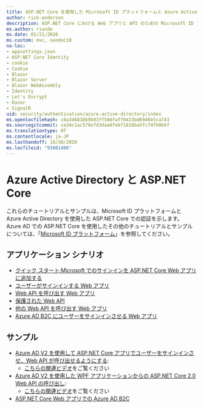 ```yaml
---
title: ASP.NET Core を使用した Microsoft ID プラットフォームと Azure Active Directory
author: rick-anderson
description: ASP.NET Core における Web アプリと API のための Microsoft ID プラットフォームと Azure Active Directory での認証に関連するトピックを紹介します。
ms.author: riande
ms.date: 01/21/2020
ms.custom: mvc, seodec18
no-loc:
- appsettings.json
- ASP.NET Core Identity
- cookie
- Cookie
- Blazor
- Blazor Server
- Blazor WebAssembly
- Identity
- Let's Encrypt
- Razor
- SignalR
uid: security/authentication/azure-active-directory/index
ms.openlocfilehash: c8a3d6838b9b93ff58dfaff8423bd6946b5ca743
ms.sourcegitcommit: ca34c1ac578e7d3daa0febf1810ba5fc74f60bbf
ms.translationtype: HT
ms.contentlocale: ja-JP
ms.lasthandoff: 10/30/2020
ms.locfileid: "93061406"
---
```

# <a name="azure-active-directory-with-aspnet-core"></a>Azure Active Directory と ASP.NET Core

これらのチュートリアルとサンプルは、Microsoft ID プラットフォームと Azure Active Directory を使用した ASP.NET Core での認証を示します。 Azure AD での ASP.NET Core を使用したその他のチュートリアルとサンプルについては、「[Microsoft ID プラットフォーム](/azure/active-directory/develop/)」を参照してください。

## <a name="application-scenarios"></a>アプリケーション シナリオ

* [クイック スタート:Microsoft でのサインインを ASP.NET Core Web アプリに追加する](/azure/active-directory/develop/quickstart-v2-aspnet-core-webapp)
* [ユーザーがサインインする Web アプリ](/azure/active-directory/develop/scenario-web-app-sign-user-overview?tabs=aspnetcore)
* [Web API を呼び出す Web アプリ](/azure/active-directory/develop/scenario-web-app-call-api-overview)
* [保護された Web API](/azure/active-directory/develop/scenario-protected-web-api-overview)
* [他の Web API を呼び出す Web アプリ](/azure/active-directory/develop/scenario-web-api-call-api-overview)
* [Azure AD B2C にユーザーをサインインさせる Web アプリ](xref:security/authentication/azure-ad-b2c)

## <a name="samples"></a>サンプル

* [Azure AD V2 を使用して ASP.NET Core アプリでユーザーをサインインさせ、Web API が呼び出せるようにする](/samples/azure-samples/active-directory-aspnetcore-webapp-openidconnect-v2/enable-webapp-signin/): 
  * [こちらの関連ビデオ](https://channel9.msdn.com/Events/Build/2018/THR5001)をご覧ください
* [Azure AD V2 を使用した WPF アプリケーションからの ASP.NET Core 2.0 Web API の呼び出し](/samples/azure-samples/active-directory-dotnet-native-aspnetcore-v2/calling-an-aspnet-core-web-api-from-a-wpf-application-using-azure-ad-v2/): 
  * [こちらの関連ビデオ](https://channel9.msdn.com/Events/Build/2018/THR5000)をご覧ください
* [ASP.NET Core Web アプリでの Azure AD B2C](/samples/azure-samples/active-directory-b2c-dotnetcore-webapp/an-aspnet-core-web-app-with-azure-ad-b2c/)
